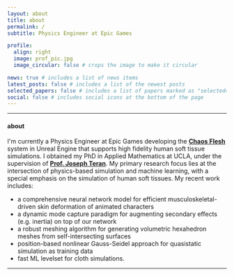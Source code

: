 ```yaml
---
layout: about
title: about
permalink: /
subtitle: Physics Engineer at Epic Games

profile:
  align: right
  image: prof_pic.jpg
  image_circular: false # crops the image to make it circular

news: true # includes a list of news items
latest_posts: false # includes a list of the newest posts
selected_papers: false # includes a list of papers marked as "selected={true}"
social: false # includes social icons at the bottom of the page
---
```

---
#### about

I'm currently a Physics Engineer at Epic Games developing the **[Chaos Flesh](https://dev.epicgames.com/community/learning/tutorials/W4mV/unreal-engine-chaos-flesh-emil-muscle-tutorial-5-5)** system in Unreal Engine that supports high fidelity human soft tissue simulations. I obtained my PhD in Applied Mathematics at UCLA, under the supervision of **[Prof. Joseph Teran](https://www.math.ucla.edu/~jteran/)**. My primary research focus lies at the intersection of physics-based simulation and machine learning, with a special emphasis on the simulation of human soft tissues. My recent work includes:
- a comprehensive neural network model for efficient musculoskeletal-driven skin deformation of animated characters
- a dynamic mode capture paradigm for augmenting secondary effects (e.g. inertia) on top of our network
- a robust meshing algorithm for generating volumetric hexahedron meshes from self-intersecting surfaces
- position-based nonlinear Gauss-Seidel approach for quasistatic simulation as training data
- fast ML levelset for cloth simulations. 

---